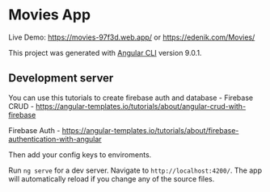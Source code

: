 # Movies App

Live Demo: 
https://movies-97f3d.web.app/
or
https://edenik.com/Movies/

This project was generated with [Angular CLI](https://github.com/angular/angular-cli) version 9.0.1.

## Development server

You can use this tutorials to create firebase auth and database  -
Firebase CRUD -
https://angular-templates.io/tutorials/about/angular-crud-with-firebase

Firebase Auth - 
https://angular-templates.io/tutorials/about/firebase-authentication-with-angular

Then add your config keys to enviroments.

Run `ng serve` for a dev server. Navigate to `http://localhost:4200/`. The app will automatically reload if you change any of the source files.


